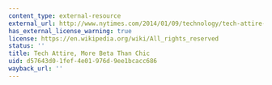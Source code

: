 ```yaml
---
content_type: external-resource
external_url: http://www.nytimes.com/2014/01/09/technology/tech-attire-more-beta-than-chic.html
has_external_license_warning: true
license: https://en.wikipedia.org/wiki/All_rights_reserved
status: ''
title: Tech Attire, More Beta Than Chic
uid: d57643d0-1fef-4e01-976d-9ee1bcacc686
wayback_url: ''
---
```

